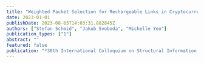```yaml
---
title: "Weighted Packet Selection for Rechargeable Links in Cryptocurrency Networks: Complexity and Approximation"
date: 2023-01-01
publishDate: 2023-08-03T14:03:31.882845Z
authors: ["Stefan Schmid", "Jakub Svoboda", "Michelle Yeo"]
publication_types: ["1"]
abstract: ""
featured: false
publication: "*30th International Colloquium on Structural Information and Communication Complexity (SIROCCO)*"
---
```


